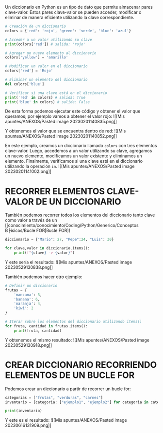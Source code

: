 Un diccionario en Python es un tipo de dato que permite almacenar pares clave-valor. Estos pares clave-valor se pueden acceder, modificar o eliminar de manera eficiente utilizando la clave correspondiente.
```python
# Creación de un diccionario
colors = {'red': 'rojo', 'green': 'verde', 'blue': 'azul'}

# Acceder a un valor utilizando su clave
print(colors['red']) # salida: 'rojo'

# Agregar un nuevo elemento al diccionario
colors['yellow'] = 'amarillo'

# Modificar un valor en el diccionario
colors['red'] = 'Rojo'

# Eliminar un elemento del diccionario
del colors['blue']

# Verificar si una clave está en el diccionario
print('red' in colors) # salida: True
print('blue' in colors) # salida: False

```

De esta forma podemos ejecutar este código y obtener el valor que queramos; por ejemplo vamos a obtener el valor rojo:
![[Mis apuntes/ANEXOS/Pasted image 20230201140835.png]]

Y obtenemos el valor que se encuentra dentro de red:
![[Mis apuntes/ANEXOS/Pasted image 20230201140852.png]]

En este ejemplo, creamos un diccionario llamado `colors` con tres elementos clave-valor. Luego, accedemos a un valor utilizando su clave, agregamos un nuevo elemento, modificamos un valor existente y eliminamos un elemento. Finalmente, verificamos si una clave está en el diccionario utilizando la operación `in`.
![[Mis apuntes/ANEXOS/Pasted image 20230201141002.png]]

# RECORRER ELEMENTOS CLAVE-VALOR DE UN DICCIONARIO
También podemos recorrer todos los elementos del diccionario tanto clave como valor a través de un [[conocimiento/conocimiento/Coding/Python/Generico/Conceptos B├ísicos/Bucle FOR|Bucle FOR]]
```python
diccionario = {"Mario": 27, "Pepe":24, "Luis": 30}

for clave,valor in diccionario.items():
    print(f"{clave} -> {valor}")
```

Y este sería el resultado:
![[Mis apuntes/ANEXOS/Pasted image 20230529130838.png]]

También podemos hacer otro ejemplo:
```python
# Definir un diccionario
frutas = {
    'manzana': 3,
    'banana': 6,
    'naranja': 4,
    'kiwi': 2
}

# Iterar sobre los elementos del diccionario utilizando items()
for fruta, cantidad in frutas.items():
    print(fruta, cantidad)
```

Y obtenemos el mismo resultado:
![[Mis apuntes/ANEXOS/Pasted image 20230529130918.png]]

# CREAR DICCIONARIO RECORRIENDO ELEMENTOS DE UN BUCLE FOR
Podemos crear un diccionario a partir de recorrer un bucle for:
```python
categorias = ["frutas", "verduras", "carnes"]
inventario = {categoria: ["ejemplo1", "ejemplo2"] for categoria in categorias}

print(inventario)
```

Y este es el resultado:
![[Mis apuntes/ANEXOS/Pasted image 20230616131909.png]]
